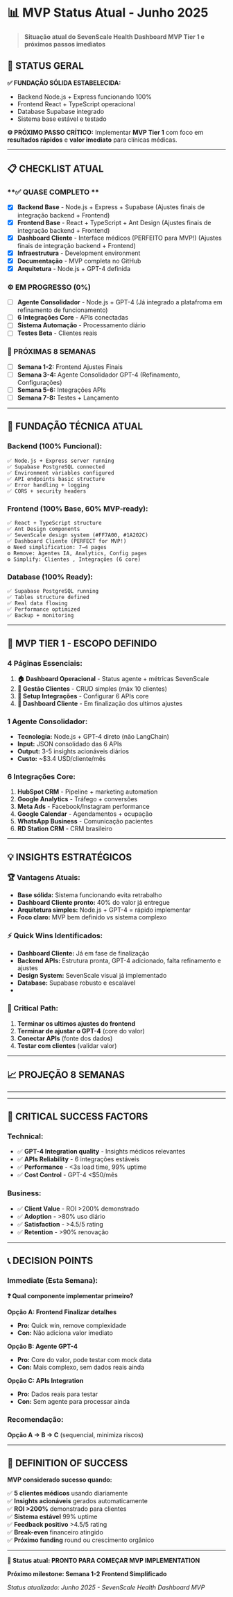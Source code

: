 # 📊 MVP Status Atual - Junho 2025

> **Situação atual do SevenScale Health Dashboard MVP Tier 1 e próximos passos imediatos**

## 🎯 STATUS GERAL

**✅ FUNDAÇÃO SÓLIDA ESTABELECIDA:**
- Backend Node.js + Express funcionando 100%
- Frontend React + TypeScript operacional  
- Database Supabase integrado
- Sistema base estável e testado

**⚙️ PRÓXIMO PASSO CRÍTICO:**
Implementar **MVP Tier 1** com foco em **resultados rápidos** e **valor imediato** para clínicas médicas.

---

## 📋 CHECKLIST ATUAL

### **✅ QUASE COMPLETO **
- [x] **Backend Base** - Node.js + Express + Supabase (Ajustes finais de integração backend + Frontend) 
- [x] **Frontend Base** - React + TypeScript + Ant Design  (Ajustes finais de integração backend + Frontend) 
- [x] **Dashboard Cliente** - Interface médicos (PERFEITO para MVP!) (Ajustes finais de integração backend + Frontend) 
- [x] **Infraestrutura** - Development environment
- [x] **Documentação** - MVP completa no GitHub
- [x] **Arquitetura** - Node.js + GPT-4 definida

### **⚙️ EM PROGRESSO (0%)**
- [ ] **Agente Consolidador** - Node.js + GPT-4 (Já integrado a platafroma em refinamento de funcionamento)
- [ ] **6 Integrações Core** - APIs conectadas
- [ ] **Sistema Automação** - Processamento diário
- [ ] **Testes Beta** - Clientes reais

### **📅 PRÓXIMAS 8 SEMANAS**
- [ ] **Semana 1-2:** Frontend Ajustes Finais 
- [ ] **Semana 3-4:** Agente Consolidador GPT-4 (Refinamento, Configurações) 
- [ ] **Semana 5-6:** Integrações APIs
- [ ] **Semana 7-8:** Testes + Lançamento

---

## 🚀 FUNDAÇÃO TÉCNICA ATUAL

### **Backend (100% Funcional):**
```
✅ Node.js + Express server running
✅ Supabase PostgreSQL connected  
✅ Environment variables configured
✅ API endpoints basic structure
✅ Error handling + logging
✅ CORS + security headers
```

### **Frontend (100% Base, 60% MVP-ready):**
```
✅ React + TypeScript structure
✅ Ant Design components
✅ SevenScale design system (#FF7A00, #1A202C)
✅ Dashboard Cliente (PERFECT for MVP!)
⚙️ Need simplification: 7→4 pages
⚙️ Remove: Agentes IA, Analytics, Config pages  
⚙️ Simplify: Clientes , Integrações (6 core)
```

### **Database (100% Ready):**
```
✅ Supabase PostgreSQL running
✅ Tables structure defined
✅ Real data flowing
✅ Performance optimized
✅ Backup + monitoring
```

---

## 🎯 MVP TIER 1 - ESCOPO DEFINIDO

### **4 Páginas Essenciais:**
1. **🏠 Dashboard Operacional** - Status agente + métricas SevenScale
2. **👥 Gestão Clientes** - CRUD simples (máx 10 clientes)  
3. **🔗 Setup Integrações** - Configurar 6 APIs core
4. **🎯 Dashboard Cliente** - Em finalização dos ultimos ajustes

### **1 Agente Consolidador:**
- **Tecnologia:** Node.js + GPT-4 direto (não LangChain)
- **Input:** JSON consolidado das 6 APIs
- **Output:** 3-5 insights acionáveis diários  
- **Custo:** ~$3.4 USD/cliente/mês

### **6 Integrações Core:**
1. **HubSpot CRM** - Pipeline + marketing automation
2. **Google Analytics** - Tráfego + conversões
3. **Meta Ads** - Facebook/Instagram performance  
4. **Google Calendar** - Agendamentos + ocupação
5. **WhatsApp Business** - Comunicação pacientes
6. **RD Station CRM** - CRM brasileiro

---

## 💡 INSIGHTS ESTRATÉGICOS

### **🏆 Vantagens Atuais:**
- **Base sólida:** Sistema funcionando evita retrabalho
- **Dashboard Cliente pronto:** 40% do valor já entregue
- **Arquitetura simples:** Node.js + GPT-4 = rápido implementar
- **Foco claro:** MVP bem definido vs sistema complexo

### **⚡ Quick Wins Identificados:**
- **Dashboard Cliente:** Já em fase de finalização
- **Backend APIs:** Estrutura pronta,  GPT-4 adicionado, falta refinamento e ajustes
- **Design System:** SevenScale visual já implementado
- **Database:** Supabase robusto e escalável 
- 


### **🎯 Critical Path:**
1. **Terminar os ultimos ajustes do frontend** 
2. **Terminar de ajustar o GPT-4** (core do valor)
3. **Conectar APIs** (fonte dos dados)
4. **Testar com clientes** (validar valor)

---

## 📈 PROJEÇÃO 8 SEMANAS

---
---

## 🚨 CRITICAL SUCCESS FACTORS

### **Technical:**
- ✅ **GPT-4 Integration quality** - Insights médicos relevantes
- ✅ **APIs Reliability** - 6 integrações estáveis
- ✅ **Performance** - <3s load time, 99% uptime
- ✅ **Cost Control** - GPT-4 <$50/mês

### **Business:**
- ✅ **Client Value** - ROI >200% demonstrado
- ✅ **Adoption** - >80% uso diário
- ✅ **Satisfaction** - >4.5/5 rating
- ✅ **Retention** - >90% renovação

---

## 📞 DECISION POINTS

### **Immediate (Esta Semana):**
**❓ Qual componente implementar primeiro?**

**Opção A: Frontend Finalizar detalhes**
- **Pro:** Quick win, remove complexidade
- **Con:** Não adiciona valor imediato

**Opção B: Agente GPT-4**  
- **Pro:** Core do valor, pode testar com mock data
- **Con:** Mais complexo, sem dados reais ainda

**Opção C: APIs Integration**
- **Pro:** Dados reais para testar
- **Con:** Sem agente para processar ainda

### **Recomendação:**
**Opção A → B → C** (sequencial, minimiza riscos)

---

## 🏁 DEFINITION OF SUCCESS

**MVP considerado sucesso quando:**

✅ **5 clientes médicos** usando diariamente  
✅ **Insights acionáveis** gerados automaticamente  
✅ **ROI >200%** demonstrado para clientes  
✅ **Sistema estável** 99% uptime  
✅ **Feedback positivo** >4.5/5 rating  
✅ **Break-even** financeiro atingido  
✅ **Próximo funding** round ou crescimento orgânico  

---

**🎯 Status atual: PRONTO PARA COMEÇAR MVP IMPLEMENTATION**

**Próximo milestone: Semana 1-2 Frontend Simplificado**

*Status atualizado: Junho 2025 - SevenScale Health Dashboard MVP*

